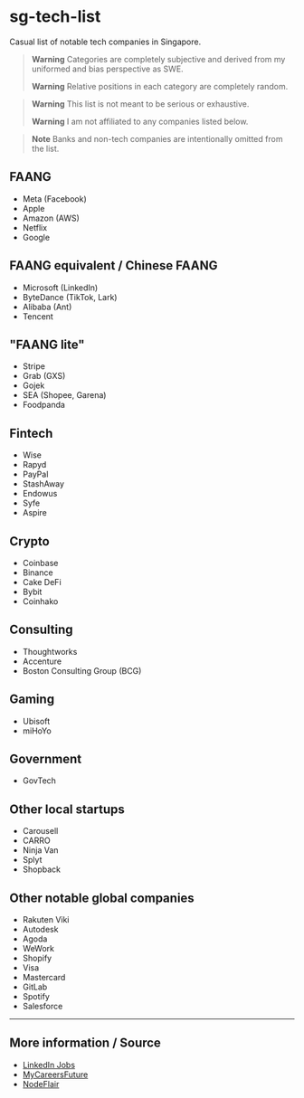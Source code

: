 # sg-tech-list

Casual list of notable tech companies in Singapore.

> **Warning**
> Categories are completely subjective and derived from my uniformed and bias perspective as SWE.
> 
> **Warning**
> Relative positions in each category are completely random.

> **Warning**
> This list is not meant to be serious or exhaustive.
> 
> **Warning**
> I am not affiliated to any companies listed below.

> **Note**
> Banks and non-tech companies are intentionally omitted from the list.

## FAANG 

- Meta (Facebook)
- Apple
- Amazon (AWS)
- Netflix
- Google

## FAANG equivalent / Chinese FAANG

- Microsoft (LinkedIn)
- ByteDance (TikTok, Lark)
- Alibaba (Ant)
- Tencent

## "FAANG lite"

- Stripe
- Grab (GXS)
- Gojek
- SEA (Shopee, Garena)
- Foodpanda

## Fintech

- Wise
- Rapyd
- PayPal
- StashAway
- Endowus
- Syfe
- Aspire

## Crypto

- Coinbase
- Binance
- Cake DeFi
- Bybit
- Coinhako

## Consulting

- Thoughtworks
- Accenture
- Boston Consulting Group (BCG)

## Gaming

- Ubisoft
- miHoYo

## Government

- GovTech

## Other local startups

- Carousell
- CARRO
- Ninja Van
- Splyt
- Shopback

## Other notable global companies

- Rakuten Viki
- Autodesk
- Agoda
- WeWork
- Shopify
- Visa
- Mastercard
- GitLab
- Spotify
- Salesforce

---

## More information / Source

- [LinkedIn Jobs](https://www.linkedin.com/jobs/)
- [MyCareersFuture](https://www.mycareersfuture.gov.sg/)
- [NodeFlair](https://www.nodeflair.com/companies)
